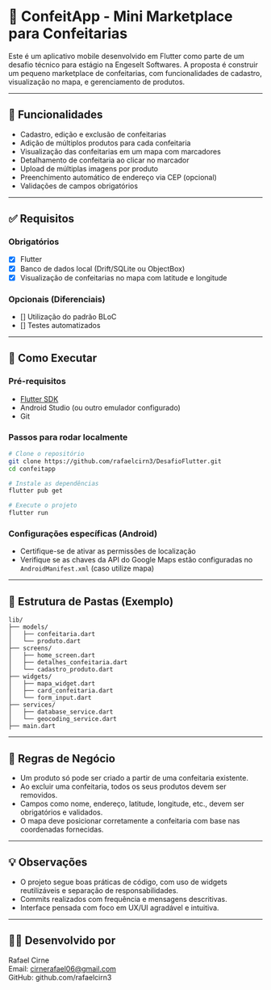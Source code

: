 
# 🍰 ConfeitApp - Mini Marketplace para Confeitarias

Este é um aplicativo mobile desenvolvido em Flutter como parte de um desafio técnico para estágio na Engeselt Softwares. A proposta é construir um pequeno marketplace de confeitarias, com funcionalidades de cadastro, visualização no mapa, e gerenciamento de produtos.

---

## 📱 Funcionalidades

- Cadastro, edição e exclusão de confeitarias
- Adição de múltiplos produtos para cada confeitaria
- Visualização das confeitarias em um mapa com marcadores
- Detalhamento de confeitaria ao clicar no marcador
- Upload de múltiplas imagens por produto
- Preenchimento automático de endereço via CEP (opcional)
- Validações de campos obrigatórios

---

## ✅ Requisitos

### Obrigatórios
- [x] Flutter
- [x] Banco de dados local (Drift/SQLite ou ObjectBox)
- [x] Visualização de confeitarias no mapa com latitude e longitude

### Opcionais (Diferenciais)
- [] Utilização do padrão BLoC
- [] Testes automatizados

---

## 🚀 Como Executar

### Pré-requisitos

- [Flutter SDK](https://docs.flutter.dev/get-started/install)
- Android Studio (ou outro emulador configurado)
- Git

### Passos para rodar localmente

```bash
# Clone o repositório
git clone https://github.com/rafaelcirn3/DesafioFlutter.git
cd confeitapp

# Instale as dependências
flutter pub get

# Execute o projeto
flutter run
```

### Configurações específicas (Android)

- Certifique-se de ativar as permissões de localização
- Verifique se as chaves da API do Google Maps estão configuradas no `AndroidManifest.xml` (caso utilize mapa)

---

## 📁 Estrutura de Pastas (Exemplo)

```
lib/
├── models/
│   ├── confeitaria.dart
│   └── produto.dart
├── screens/
│   ├── home_screen.dart
│   ├── detalhes_confeitaria.dart
│   └── cadastro_produto.dart
├── widgets/
│   ├── mapa_widget.dart
│   ├── card_confeitaria.dart
│   └── form_input.dart
├── services/
│   ├── database_service.dart
│   └── geocoding_service.dart
├── main.dart
```

---

## 📌 Regras de Negócio

- Um produto só pode ser criado a partir de uma confeitaria existente.
- Ao excluir uma confeitaria, todos os seus produtos devem ser removidos.
- Campos como nome, endereço, latitude, longitude, etc., devem ser obrigatórios e validados.
- O mapa deve posicionar corretamente a confeitaria com base nas coordenadas fornecidas.

---

## 💡 Observações

- O projeto segue boas práticas de código, com uso de widgets reutilizáveis e separação de responsabilidades.
- Commits realizados com frequência e mensagens descritivas.
- Interface pensada com foco em UX/UI agradável e intuitiva.


---

## 👨‍💻 Desenvolvido por

Rafael Cirne  
Email: cirnerafael06@gmail.com  
GitHub: github.com/rafaelcirn3

